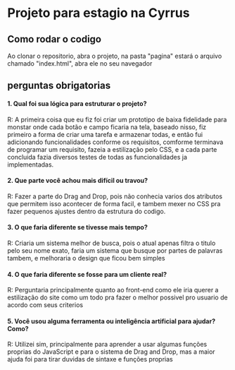 # Projeto para estagio na Cyrrus

## Como rodar o codigo

Ao clonar o repositorio, abra o projeto, na pasta "pagina" estará o arquivo chamado "index.html", abra ele no seu navegador

## perguntas obrigatorias

#### 1. Qual foi sua lógica para estruturar o projeto?
R: A primeira coisa que eu fiz foi criar um prototipo de baixa fidelidade para monstar onde cada botão e campo ficaria na tela, baseado nisso, fiz primeiro a forma de criar uma tarefa e armazenar todas, e então fui adicionando funcionalidades conforme os requisitos, comforme terminava de programar um requisito, fazeia a estilização pelo CSS, e a cada parte concluida fazia diversos testes de todas as funcionalidades ja implementadas.

#### 2. Que parte você achou mais difícil ou travou?
R: Fazer a parte do Drag and Drop, pois não conhecia varios dos atributos que permitem isso acontecer de forma facil, e tambem mexer no CSS pra fazer pequenos ajustes dentro da estrutura do codigo.

#### 3. O que faria diferente se tivesse mais tempo?
R: Criaria um sistema melhor de busca, pois o atual apenas filtra o titulo pelo seu nome exato, faria um sistema que busque por partes de palavras tambem, e melhoraria o design que ficou bem simples

#### 4. O que faria diferente se fosse para um cliente real?
R: Perguntaria principalmente quanto ao front-end como ele iria querer a estilização do site como um todo pra fazer o melhor possivel pro usuario de acordo com seus criterios

#### 5. Você usou alguma ferramenta ou inteligência artificial para ajudar? Como?
R: Utilizei sim, principalmente para aprender a usar algumas funções proprias do JavaScript e para o sistema de Drag and Drop, mas a maior ajuda foi para tirar duvidas de sintaxe e funções proprias